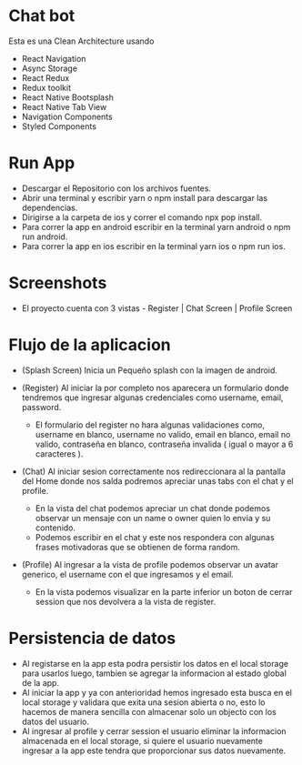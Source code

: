 # Chat bot

Esta es una Clean Architecture usando

- React Navigation
- Async Storage
- React Redux
- Redux toolkit
- React Native Bootsplash
- React Native Tab View
- Navigation Components
- Styled Components

# Run App

- Descargar el Repositorio con los archivos fuentes.
- Abrir una terminal y escribir yarn o npm install para descargar las dependencias.
- Dirigirse a la carpeta de ios y correr el comando npx pop install.
- Para correr la app en android escribir en la terminal yarn android o npm run android.
- Para correr la app en ios escribir en la terminal yarn ios o npm run ios.

# Screenshots

- El proyecto cuenta con 3 vistas - Register | Chat Screen | Profile Screen

# Flujo de la aplicacion

- (Splash Screen) Inicia un Pequeño splash con la imagen de android.

- (Register) Al iniciar la por completo nos aparecera un formulario donde tendremos que ingresar algunas credenciales como username, email, password.

  - El formulario del register no hara algunas validaciones como, username en blanco, username no valido, email en blanco, email no valido, contraseña en blanco, contraseña invalida ( igual o mayor a 6 caracteres ).

- (Chat) Al iniciar sesion correctamente nos redireccionara al la pantalla del Home donde nos salda podremos apreciar unas tabs con el chat y el profile.

  - En la vista del chat podemos apreciar un chat donde podemos observar un mensaje con un name o owner quien lo envia y su contenido.
  - Podemos escribir en el chat y este nos respondera con algunas frases motivadoras que se obtienen de forma random.

- (Profile) Al ingresar a la vista de profile podemos observar un avatar generico, el username con el que ingresamos y el email.

  - En la vista podemos visualizar en la parte inferior un boton de cerrar session que nos devolvera a la vista de register.

# Persistencia de datos

- Al registarse en la app esta podra persistir los datos en el local storage para usarlos luego, tambien se agregar la informacion al estado global de la app.
- Al iniciar la app y ya con anterioridad hemos ingresado esta busca en el local storage y validara que exita una sesion abierta o no, esto lo hacemos de manera sencilla con almacenar solo un objecto con los datos del usuario.
- Al ingresar al profile y cerrar session el usuario eliminar la informacion almacenada en el local storage, si quiere el usuario nuevamente ingresar a la app este tendra que proporcionar sus datos nuevamente.
